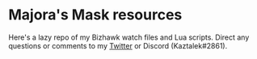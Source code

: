 # Majora's Mask resources
Here's a lazy repo of my Bizhawk watch files and Lua scripts.
Direct any questions or comments to my [Twitter](https://twitter.com/Kaztalek) or Discord (Kaztalek#2861).
